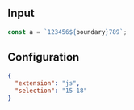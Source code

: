 
## Input
```javascript input
const a = `123456${boundary}789`;
```

## Configuration
```json configuration
{
  "extension": "js",
  "selection": "15-18"
}
```
